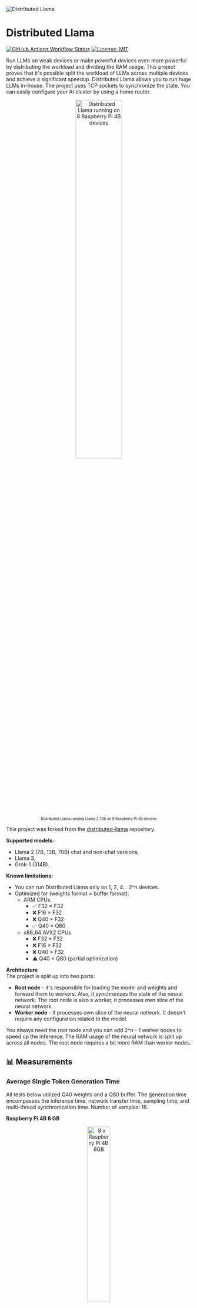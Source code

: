 ![Distributed Llama](.github/cover.png)

# Distributed Llama

[![GitHub Actions Workflow Status](https://img.shields.io/github/actions/workflow/status/b4rtaz/distributed-llama/.github%2Fworkflows%2Fmain.yml?style=flat-square)](https://github.com/b4rtaz/distributed-llama/actions) [![License: MIT](https://img.shields.io/github/license/mashape/apistatus.svg?style=flat-square)](/LICENSE)

Run LLMs on weak devices or make powerful devices even more powerful by distributing the workload and dividing the RAM usage. This project proves that it's possible split the workload of LLMs across multiple devices and achieve a significant speedup. Distributed Llama allows you to run huge LLMs in-house. The project uses TCP sockets to synchronize the state. You can easily configure your AI cluster by using a home router.

<p align="center">
  <img src=".github/8raspi.jpg" width="50%" alt="Distributed Llama running on 8 Raspberry Pi 4B devices" /><br />
  <sub><sup>Distributed Llama running Llama 2 70B on 8 Raspberry Pi 4B devices</sup></sub>
</p>

This project was forked from the [distributed-llama](https://github.com/b4rtaz/distributed-llama) repository.


**Supported models:**
* Llama 2 (7B, 13B, 70B) chat and non-chat versions,
* Llama 3,
* Grok-1 (314B).

**Known limitations:**
* You can run Distributed Llama only on 1, 2, 4... 2^n devices.
* Optimized for (weights format × buffer format):
  * ARM CPUs
    * ✅ F32 × F32
    * ❌ F16 × F32
    * ❌ Q40 × F32
    * ✅ Q40 × Q80
  * x86_64 AVX2 CPUs
    * ❌ F32 × F32
    * ❌ F16 × F32
    * ❌ Q40 × F32
    * ⚠️ Q40 × Q80 (partial optimization)

**Architecture**<br />
The project is split up into two parts:
* **Root node** - it's responsible for loading the model and weights and forward them to workers. Also, it synchronizes the state of the neural network. The root node is also a worker, it processes own slice of the neural network.
* **Worker node** - it processes own slice of the neural network. It doesn't require any configuration related to the model.

You always need the root node and you can add 2^n - 1 worker nodes to speed up the inference. The RAM usage of the neural network is split up across all nodes. The root node requires a bit more RAM than worker nodes.

## 📊 Measurements

### Average Single Token Generation Time

All tests below utilized Q40 weights and a Q80 buffer. The generation time encompasses the inference time, network transfer time, sampling time, and multi-thread synchronization time. Number of samples: 16.

**Raspberry Pi 4B 8 GB**

<p align="center">
  <img src=".github/8raspi2.jpg" width="35%" alt="8 x Raspberry Pi 4B 8GB" /><br />
  <sub><sup>8 x Raspberry Pi 4B 8GB</sup></sub>
</p>

All Raspberry Pi units were connected via Gigabit Ethernet to the TP-Link LS1008G Switch.

| Model       | 1 x RasPi 4B 8 GB                                                   | 2 x RasPi 4B 8 GB                                                     | 4 x RasPi 4B 8 GB                                                                    | 8 x RasPi 4B 8 GB                                                    |
|-------------|---------------------------------------------------------------------|-----------------------------------------------------------------------|--------------------------------------------------------------------------------------|----------------------------------------------------------------------|
| Llama 2 7B  | **1312.50 ms**<br><sub><sup>(I: 1307.94 ms, T: 1.81 ms)</sup></sub> | **793.69 ms**<br><sub><sup>(I: 739.00 ms, T: 52.50 ms)</sup></sub>    | **494.00 ms** 🔥               <br><sub><sup>(I: 458.81 ms, T: 34.06 ms)</sup></sub> | **588.19 ms**<br><sub><sup>(I: 296.69 ms, T: 289.75 ms)</sup></sub>  |
| Llama 2 13B | <sub><sup>Not enough RAM</sup></sub>                                | **1497.19 ms**<br><sub><sup>(I: 1465.06 ms, T: 30.88 ms)</sup></sub>  | **848.19 ms** 🔥<br><sub><sup>(I: 746.88 ms, T: 99.50 ms)</sup></sub>                | **1114.88 ms**<br><sub><sup>(I: 460.8 ms, T: 652.88 ms)</sup></sub>  |
| Llama 2 70B | <sub><sup>Not enough RAM</sup></sub>                                | <sub><sup>Not enough RAM</sup></sub>                                  | <sub><sup>Not enough RAM</sup></sub>                                                 | **4842.81 ms** 🔥<br><sub><sup>(I: 2121.94 ms, T: 2719.62 ms)</sup></sub> |

<sub><sup>I - inference time of the root node, T - network transfer time</sup></sub>

**Raspberry Pi 5 8GB**

| Model       | 1 x RasPi 5 8 GB                                                    |
|-------------|---------------------------------------------------------------------|
| Llama 2 7B  | **436.25 ms**<br><sub><sup>(I: 433.31 ms, T: 2.19 ms) by [@segabor](https://github.com/b4rtaz/distributed-llama/issues/8#issuecomment-1913588926)</sup></sub> |

<sub><sup>I - inference time of the root node, T - network transfer time</sup></sub>

**x86_64 CPU Cloud Server**

All tests below were conducted on c3d-highcpu-30 (30 vCPU, 15 core, 59 GB memory) VMs in Google Cloud. [More details](https://github.com/b4rtaz/distributed-llama/discussions/9).

| Model       | 1 x VM                                                              | 2 x VM                                                                | 4 x VM                                                                               |
|-------------|---------------------------------------------------------------------|-----------------------------------------------------------------------|--------------------------------------------------------------------------------------|
| Llama 2 7B  | **101.81 ms**<br><sub><sup>(I: 101.06 ms, T: 0.19 ms)</sup></sub>   | **69.69 ms**<br><sub><sup>(I: 61.50 ms, T: 7.62 ms)</sup></sub>       | **53.69 ms** 🔥<br><sub><sup>(I: 40.25 ms, T: 12.81 ms)</sup></sub>                  |
| Llama 2 13B | **184.19 ms**<br><sub><sup>(I: 182.88 ms, T: 0.69 ms)</sup></sub>   | **115.38 ms**<br><sub><sup>(I: 107.12 ms, T: 7.81 ms)</sup></sub>     | **86.81 ms** 🔥<br><sub><sup>(I: 66.25 ms, T: 19.94 ms)</sup></sub>                  |
| Llama 2 70B | **909.69 ms**<br><sub><sup>(I: 907.25 ms, T: 1.75 ms)</sup></sub>   | **501.38 ms**<br><sub><sup>(I: 475.50 ms, T: 25.00 ms)</sup></sub>    | **293.06 ms** 🔥<br><sub><sup>(I: 264.00 ms, T: 28.50 ms)</sup></sub>                  |

<sub><sup>I - inference time of the root node, T - network transfer time</sup></sub>

### Network Transfer for Generating Single Token

**F32 Buffer**

| Model       | 2 devices                                                        | 4 devices                                                        | 8 devices                                                        |
|-------------|------------------------------------------------------------------|------------------------------------------------------------------|------------------------------------------------------------------|
| Llama 2 7B  | **4192 kB**<br><sub><sup>(S: 2224 kB, R: 1968 kB)</sup></sub>    | **10656 kB**<br><sub><sup>(S: 7704 kB, R: 2952 kB)</sup></sub>   | **22624 kB**<br><sub><sup>(S: 19180 kB, R: 3444 kB)</sup></sub>  |
| Llama 2 13B | **6560 kB**<br><sub><sup>(S: 3480 kB, R: 3080 kB)</sup></sub>    | **16680 kB**<br><sub><sup>(S: 12060 kB, R: 4620 kB)</sup></sub>  | **35420 kB**<br><sub><sup>(S: 30030 kB, R: 5390 kB)</sup></sub>  |
| Llama 2 70B |                                                                  |                                                                  |                                                                  |

<sub><sup>S - sent data from the root node to workers, R - received data by the root node from workers</sup></sub>

**Q80 Buffer**

| Model       | 2 devices                                                     | 4 devices                                                      | 8 devices                                                       |
|-------------|---------------------------------------------------------------|----------------------------------------------------------------|-----------------------------------------------------------------|
| Llama 2 7B  | **1112 kB**<br><sub><sup>(S: 590 kB, R: 522 kB)</sup></sub>   | **2830 kB**<br><sub><sup>(S: 2046 kB, R: 784 kB)</sup></sub>   | **6008 kB**<br><sub><sup>(S: 5094 kB, R: 914 kB)</sup></sub>    |
| Llama 2 13B | **1742 kB**<br><sub><sup>(S: 924 kB, R: 818 kB)</sup></sub>   | **4430 kB**<br><sub><sup>(S: 3203 kB, R: 1227 kB)</sup></sub>  | **9407 kB**<br><sub><sup>(S: 7976 kB, R: 1431 kB)</sup></sub>   |
| Llama 2 70B | **5525 kB**<br><sub><sup>(S: 3230 kB, R: 2295 kB)</sup></sub> | **14917 kB**<br><sub><sup>(S: 11475 kB, R: 3442 kB)</sup></sub>| **32873 kB**<br><sub><sup>(S: 28857 kB, R: 4016 kB)</sup></sub> |

<sub><sup>S - sent data from the root node to workers, R - received data by the root node from workers</sup></sub>

## Download Model and Run

* [How to Run Llama 2](./docs/LLAMA.md#how-to-run-llama-2)
* [How to Run Llama 3](./docs/LLAMA.md#how-to-run-llama-3)
* [How to Run Grok-1](./docs/GROK.md)

## 📟 How to Run on Raspberry Pi Devices

1. Install `Raspberry Pi OS Lite (64 bit)` on your Raspberry Pi devices. This OS doesn't have desktop environment.
2. Connect all devices to the Gigabit switch.
3. Connect to all devices via SSH.
```
ssh user@raspberrypi1.local
ssh user@raspberrypi2.local
```
4. Install Git:
```sh
sudo apt install git
```
5. Clone this repository:
```sh
git clone https://github.com/b4rtaz/distributed-llama.git
```
6. Compile Distributed Llama:
```sh
make main
```
7. Transfer weights and the tokenizer file to the root device.
8. Optional: assign static IP addresses.
```sh
sudo ip addr add 10.0.0.1/24 dev eth0 # 1th device
sudo ip addr add 10.0.0.2/24 dev eth0 # 2th device
```
9. Run worker nodes on worker devices:
```sh
sudo nice -n -20 ./main worker --port 9998 --nthreads 4
```
10. Run root node on the root device:
```sh
sudo nice -n -20 ./main inference --model ../dllama_llama-2-7b_q40.bin --tokenizer ../model/dllama-llama2-tokenizer.t --weights-float-type q40 --buffer-float-type q80 --prompt "Hello world" --steps 16 --nthreads 4 --workers 10.0.0.2:9998
```
12. 用q40的llama
```sh
sudo nice -n -20 ./main inference --model ./model/dllama_llama-2-7b_q40.bin --tokenizer ./model/tokenizer.bin --weights-float-type q40 --buffer-float-type q80 --prompt "Hello world" --steps 64 --nthreads 4 --workers 192.168.1.11:9998 192.168.1.12:9998 192.168.1.13:9998
```
13. 单独主节点
```sh
sudo nice -n -20 ./main inference --model ./model/dllama_llama-2-7b_q40.bin --tokenizer ./model/tokenizer.bin --weights-float-type q40 --buffer-float-type q80 --prompt "Hello world" --steps 64 --nthreads 4
```
14. 用小模型测试
```sh
sudo nice -n -20 ./main inference --model ./model/dllama_stories42M.bin --tokenizer ./model/tokenizer.bin --weights-float-type f32 --buffer-float-type f32 --prompt "Hello world" --steps 64 --nthreads 4
```
15. 用sudo执行脚本
注：首先要创建虚拟环境，用venv，然后再用这个环境下的python来运行。
```sh
sudo ~/distributed-llama/dllama/bin/python test_latency.py 
```
16. 用sudo脚本测试小模型
```sh
sudo ~/distributed-llama/dllama/bin/python test_latency.py --model "dllama_stories42M" --weights_float f32 --buffer_float f32
```
To add more worker nodes, just add more addresses to the `--workers` argument.

```
./main inference ... --workers 10.0.0.2:9998 10.0.0.3:9998 10.0.0.4:9998
```

[Share your results](https://github.com/b4rtaz/distributed-llama/discussions)!

## 💻 How to Run on MacOS or Linux

You need to have x86_64 AVX2 CPU or ARM CPU. Different devices may have different CPUs. The below instructions are for Debian-based distributions but you can easily adapt them to your distribution or macOS.

1. Install Git and G++:
```sh
sudo apt install git build-essential
```
2. Clone this repository:
```sh
git clone https://github.com/b4rtaz/distributed-llama.git
```
3. Compile Distributed Llama:
```sh
make main
```
4. Transfer weights and the tokenizer file to the root node.
5. Run worker nodes on worker devices:
```sh
sudo nice -n -20 ./main worker --port 9998 --nthreads 4
```
6. Run root node on the root device:
```sh
sudo nice -n -20 ./main inference --model ../dllama_llama-2-7b_q40.bin --tokenizer ../model/dllama-llama2-tokenizer.t --weights-float-type q40 --buffer-float-type q80 --prompt "Hello world" --steps 16 --nthreads 4 --workers 192.168.0.1:9998
```
7. To run the root node in the chat mode:
```sh
sudo nice -n -20 ./main chat --model ../dllama_llama-2-7b-chat_q40.bin --tokenizer ../model/dllama-llama2-tokenizer.t --weights-float-type q40 --buffer-float-type q80 --nthreads 4 --workers 192.168.0.1:9998


[Share your results](https://github.com/b4rtaz/distributed-llama/discussions)!

## 💡 License

This project is released under the MIT license.

## 📖 Citation

```
@misc{dllama,
  author = {Bartłomiej Tadych},
  title = {Distributed Llama},
  year = {2024},
  publisher = {GitHub},
  journal = {GitHub repository},
  howpublished = {\url{https://github.com/b4rtaz/distributed-llama}},
  commit = {7eb77ca93ec0d502e28d36b6fb20039b449cbea4}
}
```
